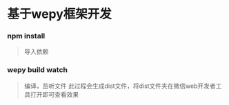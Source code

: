 # 基于wepy框架开发
### npm install
> 导入依赖
### wepy build watch
> 编译，监听文件
> 此过程会生成dist文件，将dist文件夹在微信web开发者工具打开即可查看效果
